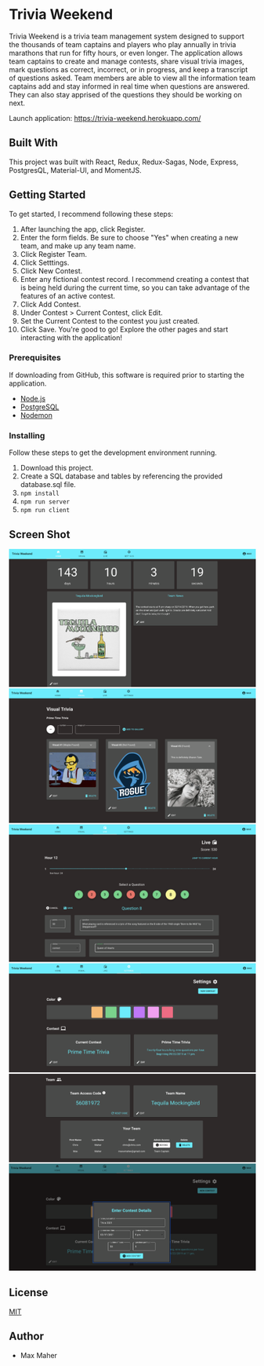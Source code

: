 # Trivia Weekend

Trivia Weekend is a trivia team management system designed to support the thousands of team captains and players who play annually in trivia marathons that run for fifty hours, or even longer.  The application allows team captains to create and manage contests, share visual trivia images, mark questions as correct, incorrect, or in progress, and keep a transcript of questions asked.  Team members are able to view all the information team captains add and stay informed in real time when questions are answered.  They can also stay apprised of the questions they should be working on next.

Launch application: https://trivia-weekend.herokuapp.com/

## Built With

This project was built with React, Redux, Redux-Sagas, Node, Express, PostgresQL, Material-UI, and MomentJS.

## Getting Started

To get started, I recommend following these steps:

1)  After launching the app, click Register.
2)  Enter the form fields.  Be sure to choose "Yes" when creating a new team, and make up any team name.
3)  Click Register Team.
4)  Click Setttings.
5)  Click New Contest.
6)  Enter any fictional contest record.  I recommend creating a contest that is being held during the current time, so you can take advantage of the features of an active contest.
7)  Click Add Contest.
8)  Under Contest > Current Contest, click Edit.
9)  Set the Current Contest to the contest you just created.
10)  Click Save.  You're good to go!  Explore the other pages and start interacting with the application!

### Prerequisites

If downloading from GitHub, this software is required prior to starting the application.

- [Node.js](https://nodejs.org/en/)
- [PostgreSQL](https://www.postgresql.org/)
- [Nodemon](https://nodemon.io/)


### Installing

Follow these steps to get the development environment running.

1. Download this project.
2. Create a SQL database and tables by referencing the provided database.sql file.
3. `npm install`
4. `npm run server`
5. `npm run client`

## Screen Shot

![screenshot1](/tw1.png)
![screenshot2](/tw2.png)
![screenshot3](/tw3.png)
![screenshot4](/tw4.png)
![screenshot5](/tw5.png)
![screenshot6](/tw6.png)

## License
[MIT](https://choosealicense.com/licenses/mit/)

## Author

- Max Maher
